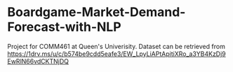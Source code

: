 # Boardgame-Market-Demand-Forecast-with-NLP
Project for COMM461 at Queen's Univerisity. Dataset can be retrieved from https://1drv.ms/u/c/b574be9cdd5eafe3/EW_LpyLiAPtApitiXRo_a3YB4KzDj9EwRlN66vdCKTNjDQ
